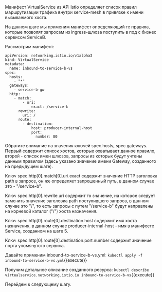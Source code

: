 Манифест VirtualService из API Istio определяет список правил маршрутизации трафика внутри service-mesh в привязке к имени вызываемого хоста.

На данном шаге мы применим манифест определяющий те правила, которые позволят запросам из ingress-щлюза поступить в под с бизнес сервисом ServiceB.

Рассмотрим манифест:
```
apiVersion: networking.istio.io/v1alpha3
kind: VirtualService
metadata:
  name: inbound-to-service-b-vs
spec:
  hosts:
    - "*"
  gateways:
    - service-b-gw
  http:
    - match:
        - uri:
            exact: /service-b
      rewrite:
        uri: /
      route:
        - destination:
            host: producer-internal-host
            port:
              number: 80
```

Обратите внимание на значения ключей spec.hosts, spec.gateways. Первый содержит список хостов, которые охватывает данное правило, второй - список имен шлюзов, запросы из которых будут учтены данным правилом (здесь указано значение имени Gateway, созданного на предыдущем шаге).

Ключ spec.http[0].match[0].uri.exact содержит значение HTTP заголовка path в запросе, он же определяет запрошенный путь, в данном случае это - "/service-b".

Ключ spec.http[0].rewrite.uri содержит то значение, на которое следует заменить значение заголовка path поступившего запроса, в данном случае это "/", то есть запросы с путем "/service-b" будут направлены на корневой каталог ("/") хоста назначения.

Ключ spec.http[0].route[0].destination.host содержит имя хоста назначения, в данном случае producer-internal-host - имя в манифесте Service, созданном на шаге 5.

Ключ spec.http[0].route[0].destination.port.number содержит значение порта упомянутого сервиса.

Давайте применим inbound-to-service-b-vs.yml:
`kubectl apply -f inbound-to-service-b-vs.yml`{{execute}}

Получим детальное описание созданного ресурса:
`kubectl describe virtualservice.networking.istio.io inbound-to-service-b-vs`{{execute}}

Перейдем к следующему шагу.